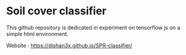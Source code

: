 # Soil cover classifier 
This github repository is dedicated in experiment on tensorflow js on a simple html environment.


Website :  https://dishan3x.github.io/SPR-classifier/
